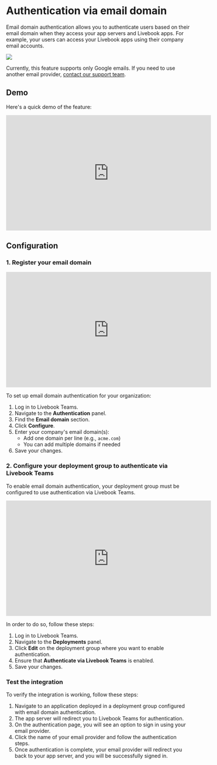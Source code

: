 # Authentication via email domain
Email domain authentication allows you to authenticate users based on their email domain when they access your app servers and Livebook apps. For example, your users can access your Livebook apps using their company email accounts.

![](images/email_domain_auth.png)

Currently, this feature supports only Google emails. If you need to use another email provider, [contact our support team](mailto:support@livebook.com?subject=Feature%20request%3A%20Additional%20email%20provider).

## Demo
Here's a quick demo of the feature:

<iframe width="560" height="315" src="https://www.youtube-nocookie.com/embed/KOdFgN2MqNA?si=2j-yNhWE8IzvY9-A" title="YouTube video player" frameborder="0" allow="accelerometer; autoplay; clipboard-write; encrypted-media; gyroscope; picture-in-picture; web-share" referrerpolicy="strict-origin-when-cross-origin" allowfullscreen></iframe>

## Configuration

### 1. Register your email domain
<iframe width="560" height="315" src="https://www.youtube-nocookie.com/embed/l8SAxj62Pl8?si=2qZcLgMU7u9TH_Oy" title="YouTube video player" frameborder="0" allow="accelerometer; autoplay; clipboard-write; encrypted-media; gyroscope; picture-in-picture; web-share" referrerpolicy="strict-origin-when-cross-origin" allowfullscreen></iframe>

To set up email domain authentication for your organization:

1. Log in to Livebook Teams.
2. Navigate to the **Authentication** panel.
3. Find the **Email domain** section.
4. Click **Configure**.
5. Enter your company's email domain(s):
   - Add one domain per line (e.g., `acme.com`)
   - You can add multiple domains if needed
6. Save your changes.

### 2. Configure your deployment group to authenticate via Livebook Teams
To enable email domain authentication, your deployment group must be configured to use authentication via Livebook Teams.

<iframe width="560" height="315" src="https://www.youtube-nocookie.com/embed/27GImleM3MQ?si=jlsa7cGvIgnM4xmN" title="YouTube video player" frameborder="0" allow="accelerometer; autoplay; clipboard-write; encrypted-media; gyroscope; picture-in-picture; web-share" referrerpolicy="strict-origin-when-cross-origin" allowfullscreen></iframe>

In order to do so, follow these steps:

1. Log in to Livebook Teams.
2. Navigate to the **Deployments** panel.
3. Click **Edit** on the deployment group where you want to enable authentication.
4. Ensure that **Authenticate via Livebook Teams** is enabled.
5. Save your changes.

### Test the integration
To verify the integration is working, follow these steps:

1. Navigate to an application deployed in a deployment group configured with email domain authentication.
2. The app server will redirect you to Livebook Teams for authentication.
3. On the authentication page, you will see an option to sign in using your email provider.
4. Click the name of your email provider and follow the authentication steps.
5. Once authentication is complete, your email provider will redirect you back to your app server, and you will be successfully signed in.
